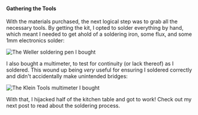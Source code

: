 #### Gathering the Tools

With the materials purchased, the next logical step was to grab all the
necessary tools. By getting the kit, I opted to solder everything by hand, which
meant I needed to get ahold of a soldering iron, some flux, and some 1mm
electronics solder:

![The Weller soldering pen I bought](/images/posts/2023-10-29-keyboard-corne-build/tools_weller.jpg)

I also bought a multimeter, to test for continuity (or lack thereof) as I
soldered. This wound up being *very* useful for ensuring I soldered correctly
and didn't accidentally make unintended bridges:

![The Klein Tools multimeter I bought](/images/posts/2023-10-29-keyboard-corne-build/tools_multimeter.jpg)

With that, I hijacked half of the kitchen table and got to work! Check out my
next post to read about the soldering process.

